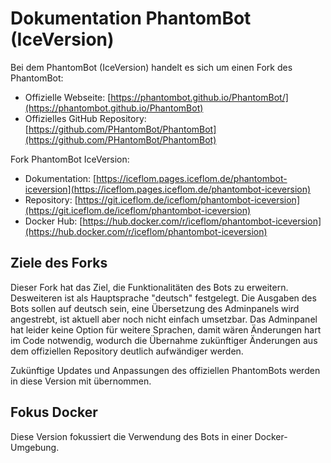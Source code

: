 # Dokumentation PhantomBot (IceVersion)

Bei dem PhantomBot (IceVersion) handelt es sich um einen Fork des PhantomBot:
* Offizielle Webseite: [https://phantombot.github.io/PhantomBot/](https://phantombot.github.io/PhantomBot)
* Offizielles GitHub Repository: [https://github.com/PHantomBot/PhantomBot](https://github.com/PHantomBot/PhantomBot)

Fork PhantomBot IceVersion:
* Dokumentation: [https://iceflom.pages.iceflom.de/phantombot-iceversion](https://iceflom.pages.iceflom.de/phantombot-iceversion)
* Repository: [https://git.iceflom.de/iceflom/phantombot-iceversion](https://git.iceflom.de/iceflom/phantombot-iceversion)
* Docker Hub: [https://hub.docker.com/r/iceflom/phantombot-iceversion](https://hub.docker.com/r/iceflom/phantombot-iceversion)

## Ziele des Forks

Dieser Fork hat das Ziel, die Funktionalitäten des Bots zu erweitern. Desweiteren ist als Hauptsprache "deutsch" festgelegt. Die Ausgaben des Bots sollen auf deutsch sein, eine Übersetzung des Adminpanels wird angestrebt, ist aktuell aber noch nicht einfach umsetzbar. Das Adminpanel hat leider keine Option für weitere Sprachen, damit wären Änderungen hart im Code notwendig, wodurch die Übernahme zukünftiger Änderungen aus dem offiziellen Repository deutlich aufwändiger werden.

Zukünftige Updates und Anpassungen des offiziellen PhantomBots werden in diese Version mit übernommen.

## Fokus Docker

Diese Version fokussiert die Verwendung des Bots in einer Docker-Umgebung.